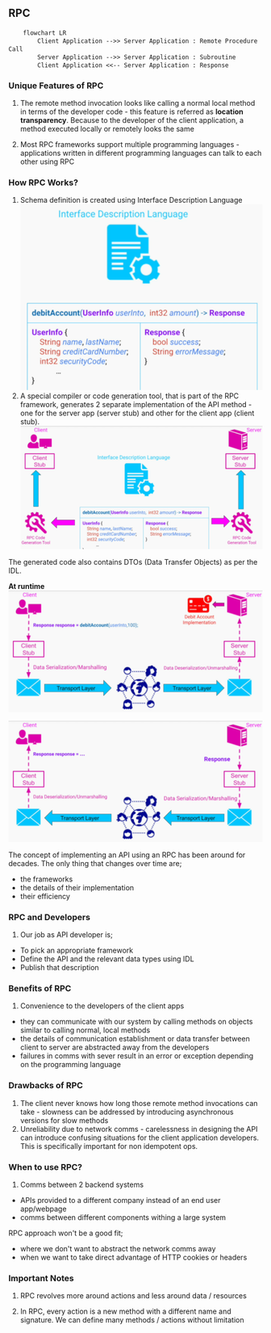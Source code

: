 ## RPC
```mermaid
    flowchart LR
        Client Application -->> Server Application : Remote Procedure Call
        Server Application -->> Server Application : Subroutine
        Client Application <<-- Server Application : Response
```

### Unique Features of RPC
1. The remote method invocation looks like calling a normal local method in terms of the developer code - this feature is referred as **location transparency**. Because to the developer of the client application, a method executed locally or remotely looks the same

2. Most RPC frameworks support multiple programming languages - applications written in different programming languages can talk to each other using RPC

### How RPC Works?
1. Schema definition is created using Interface Description Language
![RPC!](images/rpc1.png)
2. A special compiler or code generation tool, that is part of the RPC framework, generates 2 separate implementation of the API method - one for the server app (server stub) and other for the client app (client stub).
![RPC!](images/rpc2.png)

The generated code also contains DTOs (Data Transfer Objects) as per the IDL.

**At runtime**
![RPC!](images/rpc3.png)

![RPC!](images/rpc4.png)

The concept of implementing an API using an RPC has been around for decades. The only thing that changes over time are;
- the frameworks
- the details of their implementation
- their efficiency

### RPC and Developers
1. Our job as API developer is;
- To pick an appropriate framework
- Define the API and the relevant data types using IDL
- Publish that description

### Benefits of RPC
1. Convenience to the developers of the client apps
- they can communicate with our system by calling methods on objects similar to calling normal, local methods
- the details of communication establishment or data transfer between client to server are abstracted away from the developers
- failures in comms with sever result in an error or exception depending on the programming language

### Drawbacks of RPC
1. The client never knows how long those remote method invocations can take - slowness can be addressed by introducing asynchronous versions for slow methods
2. Unreliability due to network comms - carelessness in designing the API can introduce confusing situations for the client application developers. This is specifically important for non idempotent ops.

### When to use RPC?
1. Comms between 2 backend systems 
- APIs provided to a different company instead of an end user app/webpage
- comms between different components withing a large system

RPC approach won't be a good fit;
- where we don't want to abstract the network comms away
- when we want to take direct advantage of HTTP cookies or headers

### Important Notes
1. RPC revolves more around actions and less around data / resources

2. In RPC, every action is a new method with a different name and signature. We can define many methods / actions without limitation
